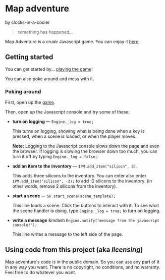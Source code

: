 # Map adventure
by clocks-in-a-cooler

> something has happened...

Map Adventure is a *crude* Javascript game. You can enjoy it [here](https://clocks-in-a-cooler.github.io/map_adventure).

## Getting started

You can get started by... [playing the game](https://clocks-in-a-cooler.github.io/map_adventure)!

You can also poke around and mess with it.

### Poking around

First, open up the [game](https://clocks-in-a-cooler.github.io/map_adventure).

Then, open up the Javascript console and try some of these:

- __turn on logging__ &mdash; `Engine._log = true;`

    This turns on logging, showing what is being done when a key is pressed, when a scene is loaded, or when the player moves.

    __Note:__ Logging to the Javascript console slows down the page and even the browser. If logging is slowing the browser down too much, you can turn it off by typing `Engine._log = false;`.

- __add an item to the inventory__ &mdash; `IPM.add_item("silicon", 3);`

    This adds three silicons to the inventory. You can enter also enter `IPM.add_item("silicon", -2);` to add -2 silicons to the inventory. (in other words, remove 2 silicons from the inventory).

- __start a scene__ &mdash; `SH.start_scene(scene_template);`

    This line loads a scene. Click the buttons to interact with it. To see what the scene handler is doing, type `Engine._log = true;` to turn on logging.

- __write a message__ &mdash `Engine.notify("message from the javascript console!");`

    This line writes a message to the left side of the page.

## Using code from this project (aka _licensing_)

Map adventure's code is in the public domain. So you can use any part of it in any way you want. There is no copyright, no conditions, and no warranty. Feel free to do whatever you want.
